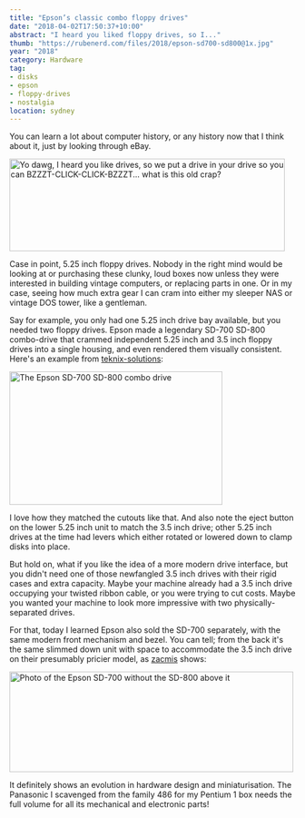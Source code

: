 ```yaml
---
title: "Epson’s classic combo floppy drives"
date: "2018-04-02T17:50:37+10:00"
abstract: "I heard you liked floppy drives, so I..."
thumb: "https://rubenerd.com/files/2018/epson-sd700-sd800@1x.jpg"
year: "2018"
category: Hardware 
tag:
- disks
- epson
- floppy-drives
- nostalgia
location: sydney
---
```

You can learn a lot about computer history, or any history now that I think about it, just by looking through eBay.

<p><img src="https://rubenerd.com/files/2018/xzibit-drives@1x.jpg" srcset="https://rubenerd.com/files/2018/xzibit-drives@1x.jpg 1x, https://rubenerd.com/files/2018/xzibit-drives@2x.jpg 2x" alt="Yo dawg, I heard you like drives, so we put a drive in your drive so you can BZZZT-CLICK-CLICK-BZZZT... what is this old crap?" style="width:485px; height:163px;" /></p>

Case in point, 5.25 inch floppy drives. Nobody in the right mind would be looking at or purchasing these clunky, loud boxes now unless they were interested in building vintage computers, or replacing parts in one. Or in my case, seeing how much extra gear I can cram into either my sleeper NAS or vintage DOS tower, like a gentleman.

Say for example, you only had one 5.25 inch drive bay available, but you needed two floppy drives. Epson made a legendary SD-700 SD-800 combo-drive that crammed independent 5.25 inch and 3.5 inch floppy drives into a single housing, and even rendered them visually consistent. Here's an example from [teknix-solutions]\:

<p><img src="https://rubenerd.com/files/2018/epson-sd700-sd800@1x.jpg" srcset="https://rubenerd.com/files/2018/epson-sd700-sd800@1x.jpg 1x, https://rubenerd.com/files/2018/epson-sd700-sd800@2x.jpg 2x" alt="The Epson SD-700 SD-800 combo drive" style="width:375px; height:235px;" /></p>

I love how they matched the cutouts like that. And also note the eject button on the lower 5.25 inch unit to match the 3.5 inch drive; other 5.25 inch drives at the time had levers which either rotated or lowered down to clamp disks into place.

But hold on, what if you like the idea of a more modern drive interface, but you didn't need one of those newfangled 3.5 inch drives with their rigid cases and extra capacity. Maybe your machine already had a 3.5 inch drive occupying your twisted ribbon cable, or you were trying to cut costs. Maybe you wanted your machine to look more impressive with two physically-separated drives.

For that, today I learned Epson also sold the SD-700 separately, with the same modern front mechanism and bezel. You can tell; from the back it's the same slimmed down unit with space to accommodate the 3.5 inch drive on their presumably pricier model, as [zacmis] shows:

<p><img src="https://rubenerd.com/files/2018/epson-sd700@1x.jpg" srcset="https://rubenerd.com/files/2018/epson-sd700@1x.jpg 1x, https://rubenerd.com/files/2018/epson-sd700@2x.jpg 2x" alt="Photo of the Epson SD-700 without the SD-800 above it" style="width:500px; height:177px" /></p>

It definitely shows an evolution in hardware design and miniaturisation. The Panasonic I scavenged from the family 486 for my Pentium 1 box needs the full volume for all its mechanical and electronic parts!

[teknix-solutions]: https://www.ebay.com/itm/Epson-SD-800-SD-700-3-5-5-25-Combo-Dual-Internal-Floppy-Disk-Drive/123048839981 "eBay listing: Epson SD-800 / SD-700 3.5 inch & 5.25 inch Combo Dual Internal Floppy Disk Drive"
[zacmis]:https://www.ebay.com/itm/Epson-SD-700-5-25-5-1-4-1-2M-Internal-Floppy-Disk-Drive/123007514382 "eBay listing: Epson SD-700 5.25 inch 5 1/4 1.2M Internal Floppy Disk Drive"
